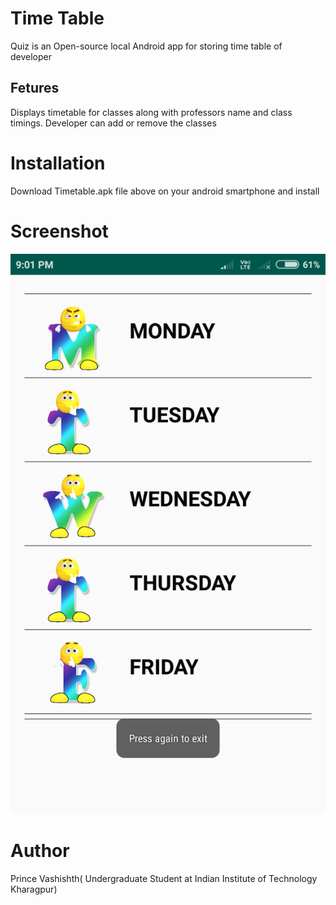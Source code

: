 # Time Table
Quiz is an Open-source local Android app for storing time table of developer

## Fetures
Displays timetable for classes along with professors name and class timings. Developer can add or remove the classes 

# Installation
Download Timetable.apk file above on your android smartphone and install

# Screenshot
![](https://raw.githubusercontent.com/princevashishth/timetableTest/master/app/Screenshot.png)

# Author
Prince Vashishth( Undergraduate Student at Indian Institute of Technology Kharagpur)
